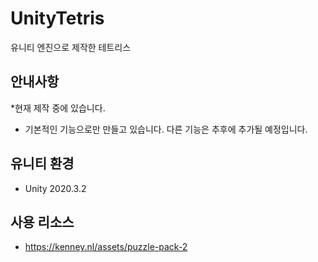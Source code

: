 # UnityTetris
유니티 엔진으로 제작한 테트리스

## 안내사항
*현재 제작 중에 있습니다.
* 기본적인 기능으로만 만들고 있습니다. 다른 기능은 추후에 추가될 예정입니다.

## 유니티 환경
* Unity 2020.3.2

## 사용 리소스
* https://kenney.nl/assets/puzzle-pack-2
